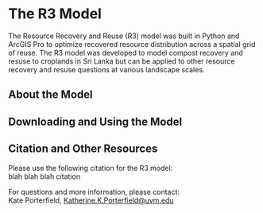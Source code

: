 # The R3 Model

The Resource Recovery and Reuse (R3) model was built in Python and ArcGIS Pro to optimize recovered resource distribution across a spatial grid of reuse. The R3 model was developed to model compost recovery and resuse to croplands in Sri Lanka but can be applied to other resource recovery and resuse questions at various landscape scales. 

## About the Model

## Downloading and Using the Model

## Citation and Other Resources
Please use the following citation for the R3 model:  
blah blah blah citation

For questions and more information, please contact:  
Kate Porterfield, Katherine.K.Porterfield@uvm.edu
